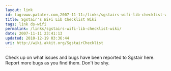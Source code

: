 ```yaml
---
layout: link
id: tag:www.patater.com,2007-11-11:/links/sgstairs-wifi-lib-checklist-wiki
title: Sgstair's WiFi Lib Checklist Wiki
tags: link ds-wifi
permalink: /links/sgstairs-wifi-lib-checklist-wiki/
date: 2007-11-11 23:41:13
updated: 2010-12-19 03:36:44
uri: http://wiki.akkit.org/SgstairChecklist
---
```

Check up on what issues and bugs have been reported to Sgstair here. Report
more bugs as you find them. Don't be shy.
